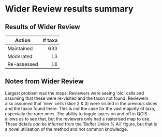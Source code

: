 # Wider Review results summary

## Results of Wider Review
|Action|# taxa|
|---|--:|
|Maintained| 633 |
|Moderated| 13 |
|Re-assessed| 16 |

## Notes from Wider Review
Largest problem was the maps. Reviewers were seeing 'old' cells and assuming that these were re-visited and the taxon not found. Reviewers also assumed that 'new' cells (slice 2 & 3) were visited in the previous slices and the taxon found there. This is *not* the case for the vast majority of taxa, especially the rarer ones. The ability to toggle layers on and off in QGIS allows us to see that, but the reviewers only had a rasterised map to use. These details *can* be inferred from the 'Buffer Union % All' figure, but that is a novel utilisation of the method and not common knowledge.